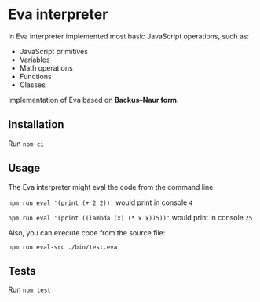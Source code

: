 # Eva interpreter

In Eva interpreter implemented most basic JavaScript operations, such as:

- JavaScript primitives
- Variables
- Math operations
- Functions
- Classes

Implementation of Eva based on **Backus–Naur form**.

## Installation

Run `npm ci`

## Usage
The Eva interpreter might eval the code from the command line:

`npm run eval '(print (+ 2 2))'` would print in console `4`

`npm run eval '(print ((lambda (x) (* x x))5))'` would print in console `25`

Also, you can execute code from the source file:

`npm run eval-src ./bin/test.eva`

## Tests

Run `npm test`
